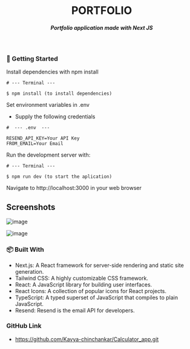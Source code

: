 <H1 align ="center" > PORTFOLIO </h1>

<h5  align ="center"> 
Portfolio application made with Next JS </h5>
<br/>

### 🚀 Getting Started

Install dependencies with npm install

```
# --- Terminal ---

$ npm install (to install dependencies)
```

Set environment variables in .env 

- Supply the following credentials

```
#  --- .env  ---

RESEND_API_KEY=Your API Key
FROM_EMAIL=Your Email

```

Run the development server with:

```
# --- Terminal ---

$ npm run dev (to start the aplication)
```

Navigate to http://localhost:3000 in your web browser

##  Screenshots




![image](https://github.com/user-attachments/assets/03a9df6b-7c6c-40b3-b1f8-51a79030b589)



![image](https://github.com/user-attachments/assets/5b656240-514c-4545-9e08-143b16fbb022)


### 📦 Built With

-  Next.js: A React framework for server-side rendering and static site generation.
- Tailwind CSS: A highly customizable CSS framework.
- React: A JavaScript library for building user interfaces.
- React Icons: A collection of popular icons for React projects.
- TypeScript: A typed superset of JavaScript that compiles to plain JavaScript.
- Resend: Resend is the email API for developers.

### GitHub Link
- https://github.com/Kavya-chinchankar/Calculator_app.git

  


